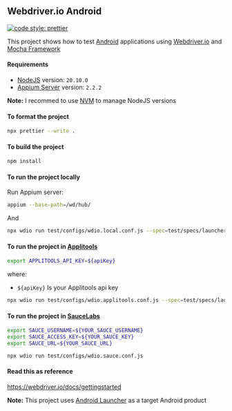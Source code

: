 ## Webdriver.io Android

[![code style: prettier](https://img.shields.io/badge/code_style-prettier-ff69b4.svg?style=flat-square)](https://github.com/prettier/prettier)

This project shows how to test [Android](https://www.android.com/) applications using [Webdriver.io](https://webdriver.io/) and [Mocha Framework](https://mochajs.org/)

#### Requirements

- [NodeJS](https://nodejs.org/en/) version: `20.10.0`
- [Appium Server](https://appium.io/) version: `2.2.2`

**Note:** I recommed to use [NVM](https://github.com/nvm-sh/nvm) to manage NodeJS versions

#### To format the project

```bash
npx prettier --write .
```

#### To build the project

```bash
npm install
```

#### To run the project locally

Run Appium server:

```bash
appium --base-path=/wd/hub/
```

And

```bash
npx wdio run test/configs/wdio.local.conf.js --spec=test/specs/launcher.spec.js
```

#### To run the project in [Applitools](https://applitools.com/)

```bash
export APPLITOOLS_API_KEY=${apiKey}
```

where:

- `${apiKey}` Is your Applitools api key

```bash
npx wdio run test/configs/wdio.applitools.conf.js --spec=test/specs/launcher.applitools.spec.js
```

#### To run the project in [SauceLabs](https://saucelabs.com/)

```bash
export SAUCE_USERNAME=${YOUR_SAUCE_USERNAME}
export SAUCE_ACCESS_KEY=${YOUR_SAUCE_KEY}
export SAUCE_URL=${YOUR_SAUCE_URL}
```

```bash
npx wdio run test/configs/wdio.sauce.conf.js
```

#### Read this as reference

https://webdriver.io/docs/gettingstarted

**Note:** This project uses [Android Launcher](https://github.com/josdem/android-launcher) as a target Android product
